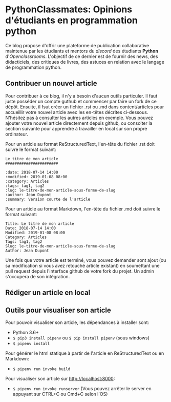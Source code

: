 # PythonClassmates: Opinions d'étudiants en programmation python

Ce blog propose d'offrir une plateforme de publication collaborative maintenue par les étudiants et mentors du *discord* des étudiants **Python** d'*Openclassrooms*. L'objectif de ce dernier est de fournir des news, des didacticiels, des critiques de livres, des astuces en relation avec le langage de programmation python.

## Contribuer un nouvel article

Pour contribuer à ce blog, il n'y a besoin d'aucun outils particuler. Il faut juste posséder un compte guthub et commencer par faire un fork de ce dépôt. Ensuite, il fsut créer un fichier .rst ou .md dans content/articles pour accueillir votre nouvel article avec les en-têtes décrites ci-dessous. N'hésitez pas à consulter les autres articles en exemple. Vous pouvez ajouter votre nouvel article directement depuis github, ou consolter la section suivante pour apprendre à travailler en local sur son propre ordinateur.

Pour un article au format ReStructuredText, l'en-tête du fichier .rst doit suivre le format suivant:
```
Le titre de mon article
#######################

:date: 2018-07-14 14:00
:modified: 2019-01-08 08:00
:category: Articles
:tags: tag1, tag2
:lug: le-titre-de-mon-article-sous-forme-de-slug
:author: Jean Dupont
:summary: Version courte de l'article
```

Pour un article au format Markdown, l'en-tête du fichier .md doit suivre le format suivant:
```
Title: Le titre de mon article
Date: 2018-07-14 14:00
Modified: 2019-01-08 08:00
Category: Articles
Tags: tag1, tag2
Slug: le-titre-de-mon-article-sous-forme-de-slug
Author: Jean Dupont
```

Une fois que votre article est terminé, vous pouvez demander sont ajout (ou sa modification si vous avez retouché article existant) en soumettant une pull request depuis l'interface github de votre fork du projet. Un admin s'occupera de son intégration.

## Rédiger un article en local



## Outils pour visualiser son article

Pour pouvoir visualiser son article, les dépendances à installer sont:

- Python 3.6+
- `$ pip3 install pipenv` ou `$ pip install pipenv` (sous windows)
- `$ pipenv install`

Pour générer le html statique à partir de l'article en ReStructuredText ou en Markdown:

- `$ pipenv run invoke build`

Pour visualiser son article sur [http://localhost:8000](http://localhost:8000):

- `$ pipenv run invoke runserver` (Vous pouvez arrêter le server en appuyant sur CTRL+C ou Cmd+C selon l'OS)
